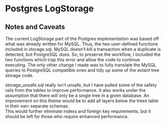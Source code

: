# Postgres LogStorage

## Notes and Caveats
The current LogStorage part of the Postgres implementation was based off what
was already written for MySQL.  Thus, the two user-defined functions included in 
storage.sql.  MySQL doesn't kill a transaction when a duplicate is detected, but 
PostgreSQL does.  So, to preserve the workflow, I included the two functions 
which trap this error and allow the code to continue executing.  The only other
change I made was to fully translate the MySQL queries to PostgreSQL compatible ones
and tidy up some of the extant tree storage code.

storage_unsafe.sql really isn't unsafe, but I have pulled some of the safety
rails from the tables to improve performance.  It also works under the assumption that
there will only be a single tree in a given database.  An improvement on this theme 
would be to add all layers below the trees table in their own separate schemas.  
This would further eliminate indexs and foreign key requirements, but it should
be left for those who require enhanced performance.
